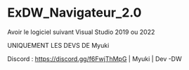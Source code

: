 # ExDW_Navigateur_2.0

Avoir le logiciel suivant Visual Studio 2019 ou 2022

UNIQUEMENT LES DEVS DE Myuki

Discord : https://discord.gg/f6FwjThMpG | Myuki | Dev -DW

